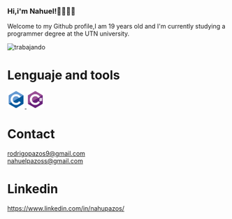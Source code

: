 ### Hi,i'm Nahuel!👋👨🏻‍💻

Welcome to my Github profile,I am 19 years old and I'm currently studying a programmer degree at the UTN university.

![trabajando](https://user-images.githubusercontent.com/98673588/227932421-bf2666e7-3f18-4dd5-aeeb-821043b6a09a.gif)

# Lenguaje and tools
<p align="left"> <a href="https://www.cprogramming.com/" target="_blank" rel="noreferrer"> <img src="https://raw.githubusercontent.com/devicons/devicon/master/icons/c/c-original.svg" alt="c" width="40" height="40"/> </a> <a href="https://www.w3schools.com/cs/" target="_blank" rel="noreferrer"> <img src="https://raw.githubusercontent.com/devicons/devicon/master/icons/csharp/csharp-original.svg" alt="csharp" width="40" height="40"/> </a> </p>

# Contact
rodrigopazos9@gmail.com  
nahuelpazoss@gmail.com

# Linkedin
https://www.linkedin.com/in/nahupazos/


